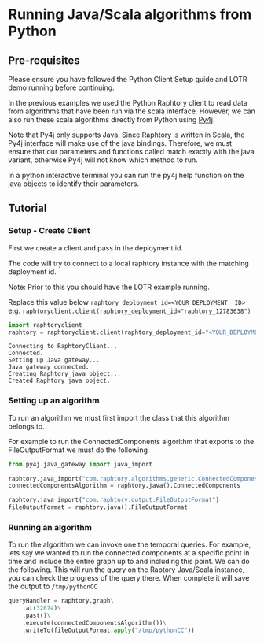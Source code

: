 # Running Java/Scala algorithms from Python

## Pre-requisites

Please ensure you have followed the Python Client Setup guide and LOTR demo running before continuing.

In the previous examples we used the Python Raphtory client to read data from algorithms
that have been run via the scala interface. However, we can also run these scala algorithms 
directly from Python using [Py4j](https://www.py4j.org/). 

Note that Py4j only supports Java. Since Raphtory is written in Scala, the Py4j interface will 
make use of the java bindings. Therefore, we must ensure that our parameters and functions called 
match exactly with the java variant, otherwise Py4j will not know which method to run. 

In a python interactive terminal you can run the py4j help function on the java objects to identify 
their parameters. 

## Tutorial

### Setup - Create Client

First we create a client and pass in the deployment id.

The code will try to connect to a local raphtory instance with the matching deployment id. 

Note: Prior to this you should have the LOTR example running.

Replace this value below `raphtory_deployment_id=<YOUR_DEPLOYMENT__ID>`
e.g. `raphtoryclient.client(raphtory_deployment_id="raphtory_12783638")`

```python
import raphtoryclient
raphtory = raphtoryclient.client(raphtory_deployment_id="<YOUR_DEPLOYMENT__ID>")
```

    Connecting to RaphtoryClient...
    Connected.
    Setting up Java gateway...
    Java gateway connected.
    Creating Raphtory java object...
    Created Raphtory java object.
    

### Setting up an algorithm

To run an algorithm we must first import the class that this algorithm belongs to. 

For example to run the ConnectedComponents algorithm that exports to the FileOutputFormat
we must do the following

```python 
from py4j.java_gateway import java_import

raphtory.java_import("com.raphtory.algorithms.generic.ConnectedComponents")
connectedComponentsAlgorithm = raphtory.java().ConnectedComponents

raphtory.java_import("com.raphtory.output.FileOutputFormat")
fileOutputFormat = raphtory.java().FileOutputFormat
```

### Running an algorithm 

To run the algorithm we can invoke one the temporal queries.
For example, lets say we wanted to run the connected components at a specific
point in time and include the entire graph up to and including this point. 
We can do the following. This will run the query on the Raptory Java/Scala instance,
you can check the progress of the query there. When complete it will save the output 
to `/tmp/pythonCC`

```python
queryHandler = raphtory.graph\
    .at(32674)\
    .past()\
    .execute(connectedComponentsAlgorithm())\
    .writeTo(fileOutputFormat.apply("/tmp/pythonCC"))
```